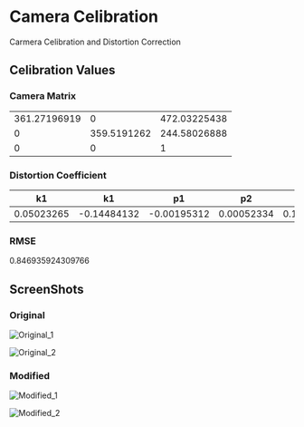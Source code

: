 # Camera Celibration
Carmera Celibration and Distortion Correction

## Celibration Values

### Camera Matrix
| | | |
|-|-|-|
|361.27196919|0|472.03225438|
|0|359.5191262|244.58026888|
|0|0|1|

### Distortion Coefficient
|k1|k1|p1|p2|k3|...|
|-|-|-|-|-|-|
|0.05023265|-0.14484132|-0.00195312|0.00052334|0.14906762|

### RMSE
0.846935924309766

## ScreenShots

### Original
![Original_1](https://github.com/user-attachments/assets/c6f3db42-3c93-4e23-bb5d-998e13b3b43c)

![Original_2](https://github.com/user-attachments/assets/cbe1342f-0993-4879-9797-7597f2d492a0)

### Modified
![Modified_1](https://github.com/user-attachments/assets/57ba8225-98e5-4c47-aa79-dbb6906979d6)

![Modified_2](https://github.com/user-attachments/assets/7f966f57-794e-455e-92e9-5a35864492fa)
